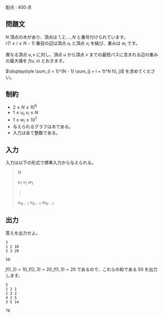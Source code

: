 配点 : $400$ 点

## 問題文

$N$ 頂点の木があり、頂点は $1, 2, \dots, N$ と番号付けられています。<br>
$i \, (1 \leq i \leq N - 1)$ 番目の辺は頂点 $u_i$ と頂点 $v_i$ を結び、重みは $w_i$ です。

異なる頂点 $u, v$ に対し、頂点 $u$ から頂点 $v$ までの最短パスに含まれる辺の重みの最大値を $f(u, v)$ とおきます。

$\displaystyle \sum_{i = 1}^{N - 1} \sum_{j = i + 1}^N f(i, j)$ を求めてください。

## 制約

- $2 \leq N \leq 10^5$
- $1 \leq u_i, v_i \leq N$
- $1 \leq w_i \leq 10^7$
- 与えられるグラフは木である。
- 入力は全て整数である。

## 入力

入力は以下の形式で標準入力から与えられる。

> $N$
> 
> $u_1$ $v_1$ $w_1$
> 
> $\vdots$
> 
> $u_{N - 1}$ $v_{N - 1}$ $w_{N - 1}$

## 出力

答えを出力せよ。

```input1
3
1 2 10
2 3 20
```

```output1
50
```

$f(1, 2) = 10, f(2, 3) = 20, f(1, 3) = 20$ であるので、これらの和である $50$ を出力します。

```input2
5
1 2 1
2 3 2
4 2 5
3 5 14
```

```output2
76
```